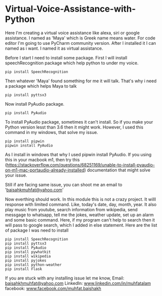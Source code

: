 # Virtual-Voice-Assistance-with-Python
Here I'm creating a virtual voice assistance like alexa, siri or google assistance. I named as 'Maya' which is Greek name means water. For code editor I'm going to use PyCharm community version. After I installed it I can named as i want. I named it as virtual assistance. 

Before I start I need to install some package.
First I will install speechRecognition package which help python to under my voice.
```
pip install SpeechRecognition
```
Then whatever 'Maya' found something for me it will talk. That's why i need a package which helps Maya to talk
```
pip install pyttsx3
```

Now install PyAudio package. 
```
pip install PyAudio
```
To install PyAudio package, sometimes it can't install. So if you make your Python version lesst than 3.6 then it might work. However, I used this command in my windows, that solve my issue.

```
pip install pipwin
pipwin install PyAudio
```
As I install in windows that why I used pipwin install PyAudio. If you using this in your macbook m1, then try this (https://stackoverflow.com/questions/68251169/unable-to-install-pyaudio-on-m1-mac-portaudio-already-installed) documentation that might solve your issue.  

Still if are facing same issue, you can shoot me an email to 'baisahkmuhfat@yahoo.com'

Now everthing should work. 
In this module this is not a crazy project. It willl response with limited command. Like, today's date, day, month, year. It also play music from youtube, search information from wikipedia, send messgage to whatsapp, tell me the jokes, weather update, set up an alarm and some basic command. Here, if my program can't help to search then it will pass to google search, which I added in else statement. 
Here are the list of package I was need to install
```
pip install SpeechRecognition
pip install pyttsx3
pip install PyAudio
pip install pywhatkit
pip install wikipedia
pip install pyjokes
pip install python-weather
pip install Flask

```

If you are stuck with any installing issue let me know, 
Email: baisahkhmuhfat@yahoo.com
LinkedIn: www.linkedin.com/in/muhfatalam
facebook: www.facebook.com/muhfat.baishakh


